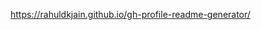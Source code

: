 

<!--
**Deepasree12/Deepasree12** is a ✨ _special_ ✨ repository because its `README.md` (this file) appears on your GitHub profile.
Im a results-driven Full Stack Developer with a keen interest in building scalable and innovative web applications. My expertise spans across the realms of React, Python, and Digital Marketing, allowing me to create seamless and engaging user experiences while leveraging powerful technologies.
- 🔭 I’m currently working as frontend developer at selfstack
- 🌱 I’m currently learning React and redux

-->
https://rahuldkjain.github.io/gh-profile-readme-generator/
